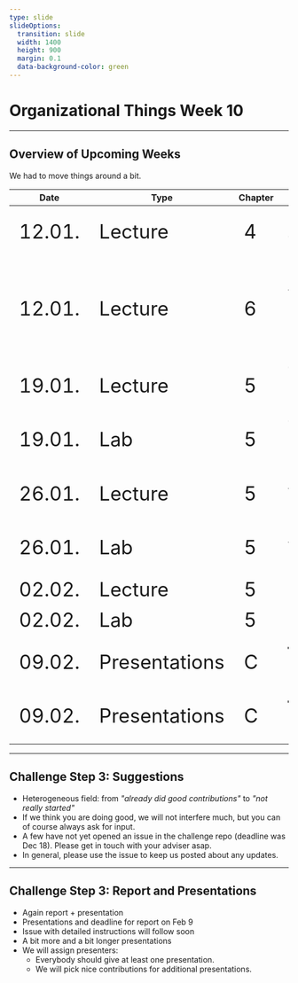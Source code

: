 ```yaml
---
type: slide
slideOptions:
  transition: slide
  width: 1400
  height: 900
  margin: 0.1
  data-background-color: green
---
```


<style>
  .reveal strong {
  font-weight: bold;
    color: orange;
  }
  .reveal p {
    text-align: left;
  }
  .reveal section h1 {
    color: orange;
  }
  .reveal section h2 {
    color: orange;
  }
  .reveal code {
    font-family: 'Ubuntu Mono';
    color: orange;
  }
  .reveal section img {
    background:none;
    border:none;
    box-shadow:none;
  }
</style>

# Organizational Things Week 10

---

## Overview of Upcoming Weeks

We had to move things around a bit.

<style>
td {
    font-size: 35px
}
</style>

| Date | Type | Chapter | Topic | Lecturer |
| ---- | ---- | ------- |------ | -------- |
| 12.01. |Lecture | 4 | Documentation Tools | Benjamin |
| 12.01. |Lecture | 6 | Licenses, Versioning, Repo Layouts, ... | Benjamin |
| 19.01. |Lecture | 5 | Testing in Python | Ishaan |
| 19.01. |Lab | 5 | Testing in Python | Ishaan |
| 26.01. |Lecture | 5 | Automation, CI/CD | Benjamin |
| 26.01. |Lab | 5 | Automation, CI/CD | Benjamin |
| 02.02. |Lecture | 5 | Boost.Test | Benjamin |
| 02.02. |Lab | 5 | Boost.Test | Benjamin |
| 09.02. |Presentations | C | **final student presentations** | students |
| 09.02. |Presentations | C | **final student presentations** | students |

---

## Challenge Step 3: Suggestions

- Heterogeneous field: from *"already did good contributions"* to *"not really started"*
- If we think you are doing good, we will not interfere much, but you can of course always ask for input.
- A few have not yet opened an issue in the challenge repo (deadline was Dec 18). Please get in touch with your adviser asap.
- In general, please use the issue to keep us posted about any updates.

---

## Challenge Step 3: Report and Presentations

- Again report + presentation
- Presentations and deadline for report on Feb 9
- Issue with detailed instructions will follow soon
- A bit more and a bit longer presentations
- We will assign presenters:
    - Everybody should give at least one presentation.
    - We will pick nice contributions for additional presentations.
